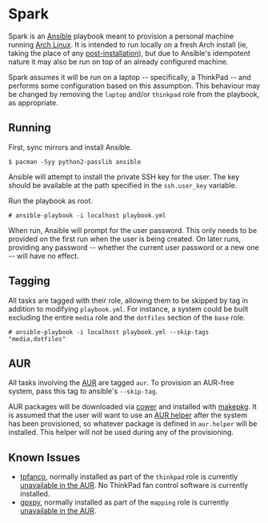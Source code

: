 # Spark

Spark is an [Ansible][1] playbook meant to provision a personal machine running
[Arch Linux][2]. It is intended to run locally on a fresh Arch install (ie,
taking the place of any [post-installation][3]), but due to Ansible's
idempotent nature it may also be run on top of an already configured machine.

Spark assumes it will be run on a laptop -- specifically, a ThinkPad -- and
performs some configuration based on this assumption. This behaviour may be
changed by removing the `laptop` and/or `thinkpad` role from the playbook, as
appropriate.

## Running

First, sync mirrors and install Ansible.

    $ pacman -Syy python2-passlib ansible

Ansible will attempt to install the private SSH key for the user. The key
should be available at the path specified in the `ssh.user_key` variable.

Run the playbook as root.

    # ansible-playbook -i localhost playbook.yml

When run, Ansible will prompt for the user password. This only needs to be
provided on the first run when the user is being created. On later runs,
providing any password -- whether the current user password or a new one --
will have no effect.

## Tagging

All tasks are tagged with their role, allowing them to be skipped by tag in
addition to modifying `playbook.yml`. For instance, a system could be built
excluding the entire `media` role and the `dotfiles` section of the `base`
role.

    # ansible-playbook -i localhost playbook.yml --skip-tags "media,dotfiles"

## AUR

All tasks involving the [AUR][4] are tagged `aur`. To provision an AUR-free
system, pass this tag to ansible's `--skip-tag`.

AUR packages will be downloaded via [cower][5] and installed with [makepkg][6].
It is assumed that the user will want to use an [AUR helper][7] after the
system has been provisioned, so whatever package is defined in `aur.helper`
will be installed. This helper will *not* be used during any of the
provisioning.

## Known Issues

* [tpfanco][8], normally installed as part of the `thinkpad` role is currently
  [unavailable in the AUR][9]. No ThinkPad fan control software is currently
  installed.
* [gpxpy][10], normally installed as part of the `mapping` role is currently
  [unavailable in the AUR][11].


[1]: http://www.ansible.com
[2]: https://www.archlinux.org
[3]: https://wiki.archlinux.org/index.php/Installation_guide#Post-installation
[4]: https://aur.archlinux.org
[5]: https://github.com/falconindy/cower
[6]: https://wiki.archlinux.org/index.php/Makepkg
[7]: https://wiki.archlinux.org/index.php/AUR_helpers
[8]: https://code.google.com/p/tpfanco/
[9]: https://aur.archlinux.org/packages/?O=0&K=tpfanco
[10]: https://github.com/tkrajina/gpxpy
[11]: https://aur.archlinux.org/packages/?O=0&K=gpxpy
